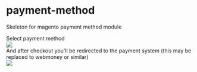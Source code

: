 payment-method
==============

Skeleton for magento payment method module

Select payment method<br>
<img src="http://cdn.joxi.ru/uploads/prod/2014/06/24/564/db6/4796c6dc7722c3a1b9a8245ca7a4533c37d4af4c.png"/><br>
And after checkout you'll be redirected to the payment system (this may be replaced to webmoney or similar)<br>
<img src="http://cdn.joxi.ru/uploads/prod/2014/06/25/b82/55f/99e4e0cccac5351defebfa42d6a3f94cafde987f.png"/>
